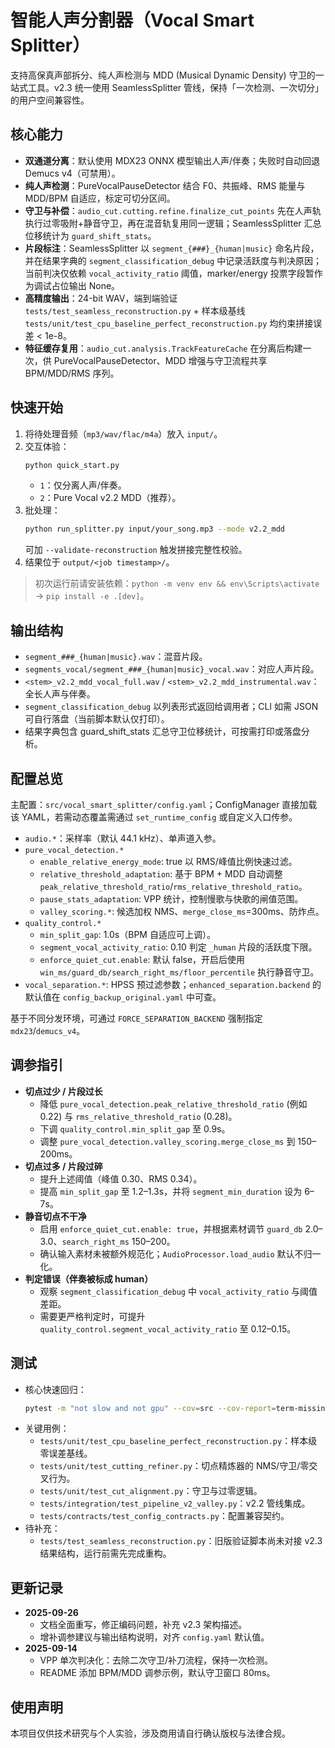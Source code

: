 <!-- File: README.md -->
<!-- AI-SUMMARY: 智能人声分割器的用户说明，涵盖特性、快速开始、配置与调参建议。 -->

# 智能人声分割器（Vocal Smart Splitter）

支持高保真声部拆分、纯人声检测与 MDD (Musical Dynamic Density) 守卫的一站式工具。v2.3 统一使用 SeamlessSplitter 管线，保持「一次检测、一次切分」的用户空间兼容性。

## 核心能力
- **双通道分离**：默认使用 MDX23 ONNX 模型输出人声/伴奏；失败时自动回退 Demucs v4（可禁用）。
- **纯人声检测**：PureVocalPauseDetector 结合 F0、共振峰、RMS 能量与 MDD/BPM 自适应，标定可切分区间。
- **守卫与补偿**：`audio_cut.cutting.refine.finalize_cut_points` 先在人声轨执行过零吸附+静音守卫，再在混音轨复用同一逻辑；SeamlessSplitter 汇总位移统计为 `guard_shift_stats`。
- **片段标注**：SeamlessSplitter 以 `segment_{###}_{human|music}` 命名片段，并在结果字典的 `segment_classification_debug` 中记录活跃度与判决原因；当前判决仅依赖 `vocal_activity_ratio` 阈值，marker/energy 投票字段暂作为调试占位输出 None。
- **高精度输出**：24-bit WAV，端到端验证 `tests/test_seamless_reconstruction.py` + 样本级基线 `tests/unit/test_cpu_baseline_perfect_reconstruction.py` 均约束拼接误差 < 1e-8。
- **特征缓存复用**：`audio_cut.analysis.TrackFeatureCache` 在分离后构建一次，供 PureVocalPauseDetector、MDD 增强与守卫流程共享 BPM/MDD/RMS 序列。

## 快速开始
1. 将待处理音频（`mp3/wav/flac/m4a`）放入 `input/`。
2. 交互体验：
   ```bash
   python quick_start.py
   ```
   - `1`：仅分离人声/伴奏。
   - `2`：Pure Vocal v2.2 MDD（推荐）。
3. 批处理：
   ```bash
   python run_splitter.py input/your_song.mp3 --mode v2.2_mdd
   ```
   可加 `--validate-reconstruction` 触发拼接完整性校验。
4. 结果位于 `output/<job timestamp>/`。

> 初次运行前请安装依赖：`python -m venv env && env\Scripts\activate` → `pip install -e .[dev]`。

## 输出结构
- `segment_###_{human|music}.wav`：混音片段。
- `segments_vocal/segment_###_{human|music}_vocal.wav`：对应人声片段。
- `<stem>_v2.2_mdd_vocal_full.wav` / `<stem>_v2.2_mdd_instrumental.wav`：全长人声与伴奏。
- `segment_classification_debug` 以列表形式返回给调用者；CLI 如需 JSON 可自行落盘（当前脚本默认仅打印）。
- 结果字典包含 guard_shift_stats 汇总守卫位移统计，可按需打印或落盘分析。

## 配置总览
主配置：`src/vocal_smart_splitter/config.yaml`；ConfigManager 直接加载该 YAML，若需动态覆盖需通过 `set_runtime_config` 或自定义入口传参。

- `audio.*`：采样率（默认 44.1 kHz）、单声道入参。
- `pure_vocal_detection.*`
  - `enable_relative_energy_mode`: true 以 RMS/峰值比例快速过滤。
  - `relative_threshold_adaptation`: 基于 BPM + MDD 自动调整 `peak_relative_threshold_ratio`/`rms_relative_threshold_ratio`。
  - `pause_stats_adaptation`: VPP 统计，控制慢歌与快歌的闸值范围。
  - `valley_scoring.*`: 候选加权 NMS、`merge_close_ms`=300ms、防炸点。
- `quality_control.*`
  - `min_split_gap`: 1.0s（BPM 自适应可上调）。
  - `segment_vocal_activity_ratio`: 0.10 判定 `_human` 片段的活跃度下限。
  - `enforce_quiet_cut.enable`: 默认 false，开启后使用 `win_ms/guard_db/search_right_ms/floor_percentile` 执行静音守卫。
- `vocal_separation.*`: HPSS 预过滤参数；`enhanced_separation.backend` 的默认值在 `config_backup_original.yaml` 中可查。

基于不同分发环境，可通过 `FORCE_SEPARATION_BACKEND` 强制指定 `mdx23`/`demucs_v4`。

## 调参指引
- **切点过少 / 片段过长**
  - 降低 `pure_vocal_detection.peak_relative_threshold_ratio` (例如 0.22) 与 `rms_relative_threshold_ratio` (0.28)。
  - 下调 `quality_control.min_split_gap` 至 0.9s。
  - 调整 `pure_vocal_detection.valley_scoring.merge_close_ms` 到 150–200ms。
- **切点过多 / 片段过碎**
  - 提升上述阈值（峰值 0.30、RMS 0.34）。
  - 提高 `min_split_gap` 至 1.2–1.3s，并将 `segment_min_duration` 设为 6–7s。
- **静音切点不干净**
  - 启用 `enforce_quiet_cut.enable: true`，并根据素材调节 `guard_db` 2.0–3.0、`search_right_ms` 150–200。
  - 确认输入素材未被额外规范化；`AudioProcessor.load_audio` 默认不归一化。
- **判定错误（伴奏被标成 human）**
  - 观察 `segment_classification_debug` 中 `vocal_activity_ratio` 与阈值差距。
  - 需要更严格判定时，可提升 `quality_control.segment_vocal_activity_ratio` 至 0.12–0.15。

## 测试
- 核心快速回归：
  ```bash
  pytest -m "not slow and not gpu" --cov=src --cov-report=term-missing
  ```
- 关键用例：
  - `tests/unit/test_cpu_baseline_perfect_reconstruction.py`：样本级零误差基线。
  - `tests/unit/test_cutting_refiner.py`：切点精炼器的 NMS/守卫/零交叉行为。
  - `tests/unit/test_cut_alignment.py`：守卫与过零逻辑。
  - `tests/integration/test_pipeline_v2_valley.py`：v2.2 管线集成。
  - `tests/contracts/test_config_contracts.py`：配置兼容契约。
- 待补充：
  - `tests/test_seamless_reconstruction.py`：旧版验证脚本尚未对接 v2.3 结果结构，运行前需先完成重构。

## 更新记录
- **2025-09-26**
  - 文档全面重写，修正编码问题，补充 v2.3 架构描述。
  - 增补调参建议与输出结构说明，对齐 `config.yaml` 默认值。
- **2025-09-14**
  - VPP 单次判决化：去除二次守卫/补刀流程，保持一次检测。
  - README 添加 BPM/MDD 调参示例，默认守卫窗口 80ms。

## 使用声明
本项目仅供技术研究与个人实验，涉及商用请自行确认版权与法律合规。
